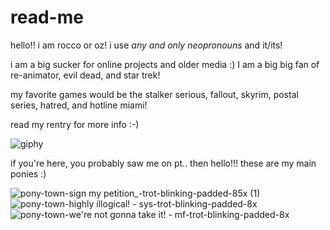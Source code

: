 # read-me
hello!! i am rocco or oz! i use *any and only neopronouns* and it/its! 

i am a big sucker for online projects and older media :) I am a big big fan of re-animator, evil dead, and star trek! 

my favorite games would be the stalker serious, fallout, skyrim, postal series, hatred, and hotline miami!

read my rentry for more info :-)

![giphy](https://github.com/user-attachments/assets/c203bb1c-5470-41de-9213-32cc851185e8)

if you're here, you probably saw me on pt.. then hello!!! these are my main ponies :) 

![pony-town-sign my petition_-trot-blinking-padded-85x (1)](https://github.com/user-attachments/assets/4f50627a-e930-478e-8997-aeb07ae508bb) ![pony-town-highly illogical! - sys-trot-blinking-padded-8x](https://github.com/user-attachments/assets/13316857-5dd7-4810-8139-3811c5026448)
![pony-town-we're not gonna take it! - mf-trot-blinking-padded-8x](https://github.com/user-attachments/assets/fcb472cb-9bb2-475f-a193-91245ee752c2)


